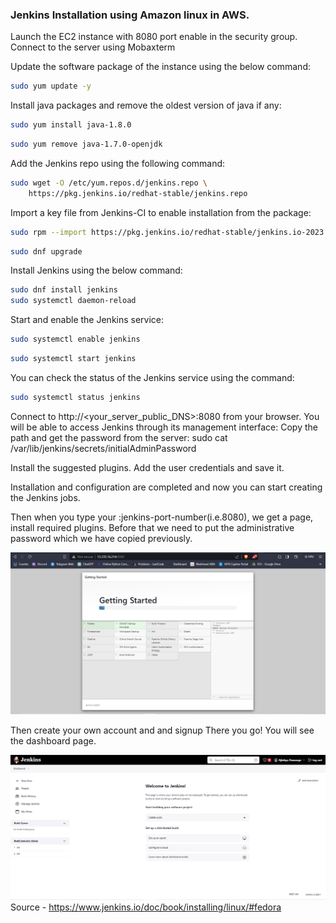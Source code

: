 ### Jenkins Installation using Amazon linux in AWS.

Launch the EC2 instance with 8080 port enable in the security group.
Connect to the server using Mobaxterm

Update the software package of the instance using the below command:
```bash
sudo yum update -y
```

Install java packages and remove the oldest version of java if any:
```bash
sudo yum install java-1.8.0
```
```bash
sudo yum remove java-1.7.0-openjdk
```

Add the Jenkins repo using the following command:
```bash
sudo wget -O /etc/yum.repos.d/jenkins.repo \
    https://pkg.jenkins.io/redhat-stable/jenkins.repo
```

Import a key file from Jenkins-CI to enable installation from the package:
```bash
sudo rpm --import https://pkg.jenkins.io/redhat-stable/jenkins.io-2023.key
```
```bash
sudo dnf upgrade
```

Install Jenkins using the below command:
```bash
sudo dnf install jenkins
sudo systemctl daemon-reload
```

Start and enable the Jenkins service:
```bash
sudo systemctl enable jenkins
```
```bash
sudo systemctl start jenkins
````

You can check the status of the Jenkins service using the command:
```bash
sudo systemctl status jenkins
```
Connect to http://<your_server_public_DNS>:8080 from your browser. You will be able to access Jenkins through its management interface:
Copy the path and get the password from the server:
sudo cat /var/lib/jenkins/secrets/initialAdminPassword

Install the suggested plugins.
Add the user credentials and save it.

Installation and configuration are completed and now you can start creating the Jenkins jobs.

Then when you type your <ec2-instance-ip>:jenkins-port-number(i.e.8080), we get a page, install required plugins. Before that we need to put the administrative password which we have copied previously.

![Getting Started](./getting-started.png)


Then create your own account and and signup
There you go! You will see the dashboard page.

![Getting Started](./home-page.png)
Source - https://www.jenkins.io/doc/book/installing/linux/#fedora
